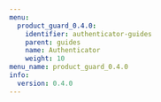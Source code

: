 ```yaml
---
menu:
  product_guard_0.4.0:
    identifier: authenticator-guides
    parent: guides
    name: Authenticator
    weight: 10
menu_name: product_guard_0.4.0
info:
  version: 0.4.0
---
```


